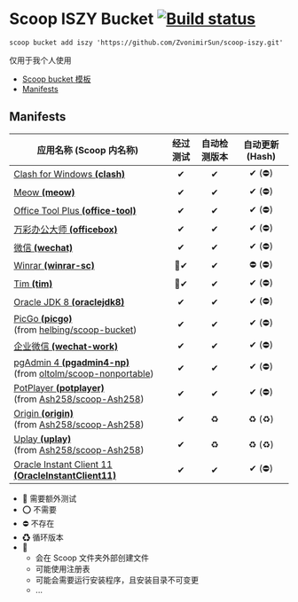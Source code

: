 # Scoop ISZY Bucket [![Build status](https://ci.appveyor.com/api/projects/status/3ays0dwt7k4oc6ko?svg=true)](https://ci.appveyor.com/project/ZvonimirSun/scoop-iszy)

`scoop bucket add iszy 'https://github.com/ZvonimirSun/scoop-iszy.git'`

仅用于我个人使用

-   [Scoop bucket 模板](https://github.com/Ash258/GenericBucket)
-   [Manifests](#manifests)

## Manifests

| 应用名称 **(Scoop 内名称)**                                                                                                                | 经过测试 | 自动检测版本 | 自动更新 (Hash) |
| ------------------------------------------------------------------------------------------------------------------------------------------ | :------: | :----------: | :-------------: |
| [Clash for Windows **(clash)**](./bucket/clash.json)                                                                                       |    ✔     |      ✔       |     ✔ (⛔)      |
| [Meow **(meow)**](./bucket/meow.json)                                                                                                      |    ✔     |      ✔       |     ✔ (⛔)      |
| [Office Tool Plus **(office-tool)**](./bucket/office-tool.json)                                                                            |    ✔     |      ✔       |     ✔ (⛔)      |
| [万彩办公大师 **(officebox)**](./bucket/officebox.json)                                                                                    |    ✔     |      ✔       |     ✔ (⛔)      |
| [微信 **(wechat)**](./bucket/wechat.json)                                                                                                  |    ✔     |      ✔       |     ✔ (⛔)      |
| [Winrar **(winrar-sc)**](./bucket/winrar-sc.json)                                                                                          |   🎃✔    |      ✔       |     ⛔ (⛔)     |
| [Tim **(tim)**](./bucket/tim.json)                                                                                                         |   🎃✔    |      ✔       |     ✔ (⛔)      |
| [Oracle JDK 8 **(oraclejdk8)**](./bucket/oraclejdk8.json)                                                                                  |    ✔     |      ✔       |     ✔ (⛔)      |
| [PicGo **(picgo)**](./bucket/picgo.json)<br>(from [helbing/scoop-bucket](https://github.com/helbing/scoop-bucket))                         |    ✔     |      ✔       |     ✔ (⛔)      |
| [企业微信 **(wechat-work)**](./bucket/wechat-work.json)                                                                                    |    ✔     |      ✔       |     ✔ (⛔)      |
| [pgAdmin 4 **(pgadmin4-np)**](./bucket/pgadmin4-np.json)<br>(from [oltolm/scoop-nonportable](https://github.com/oltolm/scoop-nonportable)) |    ✔     |      ✔       |     ✔ (⛔)      |
| [PotPlayer **(potplayer)**](./bucket/potplayer.json)<br>(from [Ash258/scoop-Ash258](https://github.com/Ash258/scoop-Ash258))               |    ✔     |      ✔       |     ✔ (⛔)      |
| [Origin **(origin)**](./bucket/origin.json)<br>(from [Ash258/scoop-Ash258](https://github.com/Ash258/scoop-Ash258))                        |    ✔     |      ♻       |      ♻ (♻)      |
| [Uplay **(uplay)**](./bucket/uplay.json)<br>(from [Ash258/scoop-Ash258](https://github.com/Ash258/scoop-Ash258))                           |    ✔     |      ♻       |      ♻ (♻)      |
| [Oracle Instant Client 11 **(OracleInstantClient11)**](./bucket/OracleInstantClient11.json)                                                |    ✔     |      ✔       |     ✔ (⛔)      |

-   🔶 需要额外测试
-   ⭕ 不需要
-   ⛔ 不存在
-   ♻ 循环版本
-   🎃
    -   会在 Scoop 文件夹外部创建文件
    -   可能使用注册表
    -   可能会需要运行安装程序，且安装目录不可变更
    -   ...
